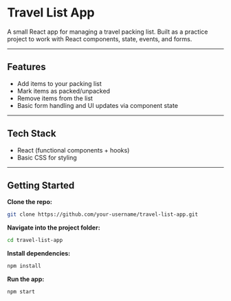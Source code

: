# Travel List App

A small React app for managing a travel packing list.
Built as a practice project to work with React components, state, events, and forms.

---

## Features

- Add items to your packing list
- Mark items as packed/unpacked
- Remove items from the list
- Basic form handling and UI updates via component state

---

## Tech Stack

- React (functional components + hooks)
- Basic CSS for styling

---

## Getting Started

**Clone the repo:**

```bash
git clone https://github.com/your-username/travel-list-app.git
```

**Navigate into the project folder:**

```bash
cd travel-list-app
```

**Install dependencies:**

```bash
npm install
```

**Run the app:**

```bash
npm start
```
